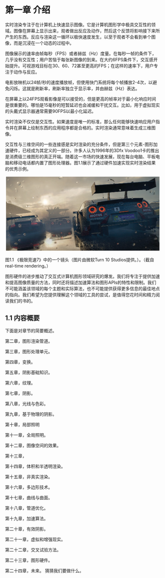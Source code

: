 # 第一章 介绍
实时渲染专注于在计算机上快速显示图像。它是计算机图形学中极具交互性的领域。图像在屏幕上显示出来，观者做出反应及动作，然后这个反馈将影响接下来所产生的东西。反应与渲染这一循环以极快速度发生，以至于观者不会看到单个图像，而是沉浸在一个动态的过程中。

图像展示的速率由帧每秒（FPS）或者赫兹（Hz）度量。在每秒一帧的条件下，几乎没有交互性；用户苦恼于每张新图像的到来。在大约6FPS条件下，交互感开始提升。可视游戏目标在30、60、72甚至更高的FPS；在这样的速率下，用户专注于动作与反应。

电影放映机以24帧/秒的速度播放帧，但使用快门系统将每个帧播放2-4次，以避免闪烁。这就是刷新率，刷新率独立于显示率，并由赫兹（Hz）表达。

在屏幕上以24FPS观看影像是可以接受的，但是更高的帧率对于最小化响应时间是很重要的。哪怕是15毫秒的短暂延迟也会减缓和干扰交互。比如，用于虚拟现实的头戴式显示器通常需要90FPS以最小化延迟。

实时渲染不仅仅是交互性。如果速度是唯一的标准，那么任何能够快速响应用户指令并在屏幕上绘制东西的应用程序都是合格的。实时渲染通常意味着生成三维图像。

交互性与三维空间的一些连接感是实时渲染的充分条件，但是第三个元素-图形加速硬件，已经成为其定义的一部分。许多人认为1996年的3Dfx Voodoo1卡的推出是消费级三维图形的真正开端。随着这一市场的快速发展，现在每台电脑、平板电脑和移动电话都内置了图形处理器。图1.1展示了通过硬件加速实现实时渲染结果的优秀示例。

![1-1](resources/1-1.png)

图1.1 《极限竞速7》中的一个镜头（图片由微软Turn 10 Studios提供。）。（截自real-time rendering。）

图形硬件的进步推动了交互式计算机图形领域研究的爆发。我们将专注于提供加速和提高图像质量的方法，同时还将描述加速算法和图形APIs的特性和限制。我们不可能涵盖该领域的每个主题和实际算法，也不可能提供获得更多信息的最佳地点的指向。我们希望为您提供理解这个领域的工具的尝试，是值得您花时间和精力阅读我们的书的。

## 1.1 内容概要
下面是对章节的简要概述。

第二章，图形渲染管道。

第三章，图形处理单元。

第四章，变换。

第五章，阴影基础知识。

第六章，纹理。

第七章，阴影。

第八章，光线与色彩。

第九章，基于物理的阴影。

第十章，局部照明

第十一章，全局照明。

第十二章，图像空间的效果。

第十三章，

第十四章，体积和半透明渲染。

第十五章，非真实渲染。

第十六章，多边形技术。

第十七章，曲线与曲面。

第十八章，管道优化。

第十九章，加速算法。

第二十章，有效阴影。

第二十一章，虚拟和增强现实。

第二十二章，交叉试验方法。

第二十三章，图形硬件。

第二十四章，未来。 猜猜我们要做什么。
